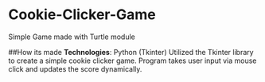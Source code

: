 # Cookie-Clicker-Game
Simple Game made with Turtle module

##How its made
**Technologies**: Python (Tkinter)
Utilized the Tkinter library to create a simple cookie clicker game.
Program takes user input via mouse click and updates the score dynamically.
